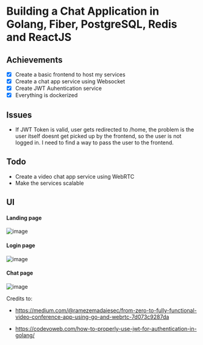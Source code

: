 # Building a Chat Application in Golang, Fiber, PostgreSQL, Redis and  ReactJS

## Achievements

- [x] Create a basic frontend to host my services
- [x] Create a chat app service using Websocket
- [x] Create JWT Auhentication service
- [x] Everything is dockerized

## Issues

- If JWT Token is valid, user gets redirected to /home, the problem is the user itself doesnt get picked up by the frontend, so the user is not logged in. I need to find a way to pass the user to the frontend.

## Todo

- Create a video chat app service using WebRTC
- Make the services scalable

## UI

#### Landing page

![image](https://gcdnb.pbrd.co/images/fzFoZEpqQXcS.png?o=1) 

#### Login page

![image](https://gcdnb.pbrd.co/images/q2jdjOQXvQ1T.png?o=1)

#### Chat page

![image](https://gcdnb.pbrd.co/images/CUsExP9GrPRG.png?o=1)

Credits to:

- https://medium.com/@ramezemadaiesec/from-zero-to-fully-functional-video-conference-app-using-go-and-webrtc-7d073c9287da

- https://codevoweb.com/how-to-properly-use-jwt-for-authentication-in-golang/